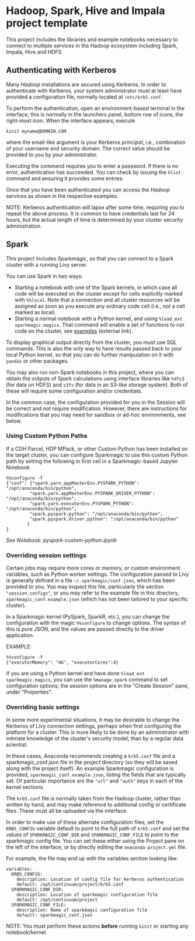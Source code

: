 # Hadoop, Spark, Hive and Impala project template

This project includes the libraries and example notebooks necessary to connect to multiple services in the Hadoop ecosystem including Spark, Impala, Hive and HDFS.

## Authenticating with Kerberos

Many *Hadoop* installations are secured using Kerberos. In order to authenticate with
Kerberos, your system administrator must at least have provided a configuration file, normally located at `/etc/krb5.conf`.

To perform the authentication, open an environment-based terminal in the interface; this
is normally in the launchers panel, bottom row of icons, the right-most icon. When the interface
appears, execute
```
kinit myname@DOMAIN.COM
```
where the email-like argument is your Kerberos *principal*, i.e., combination of your username
and security domain. The correct value should be provided to you by your administrator.

Executing the command requires you to enter a password. If there is no error, authentication
has succeeded. You can check by issuing the `klist` command and ensuring it provides some
entries.

Once that you have been authenticated you can access the *Hadoop* services as shown in the respective examples.

NOTE: Kerberos authentication will lapse after some time, requiring you to repeat the above
process. It is common to have credentials last for 24 hours, but the actual length of time
is determined by your cluster security administration.

## Spark

This project includes Sparkmagic, so that you can connect to a Spark cluster with a running
Livy server.

You can use Spark in two ways:
- Starting a notebook with one of the Spark kernels, in which
case all code will be executed on the cluster except for cells explicitly marked with
`%%local`. Note that a connection and all cluster resources will be assigned as soon
as you execute any ordinary code cell (i.e., not a cell marked as local).
- Starting a normal notebook with a Python kernel, and using `%load_ext sparkmagic.magics`.
That command will enable a set of functions to run code on the cluster, see
[examples](https://github.com/jupyter-incubator/sparkmagic/blob/master/examples/Magics%20in%20IPython%20Kernel.ipynb)
(external link).

To display graphical output directly from the cluster, you must use SQL commands. This
is also the only way to have results passed back to your local Python kernel, so that you
can do further manipulation on it with `pandas` or other packages.

You may also run non-Spark notebooks in this project, where you can obtain the outputs
of Spark calculations using interface libraries like `hdfs3` (for data on HDFS) and `s3fs`
(for data in an S3-like storage system). Both of these will require some configuration and/or
credentials.

In the common case, the configuration provided for you in the Session will be correct and
not require modification. However, there are instructions for modifications that you may need
for sandbox or ad-hoc environments, see below.

### Using Custom Python Paths

If a CDH Parcel, HDP MPack, or other Custom Python has been installed on the target cluster,
you can configure Sparkmagic to use this custom Python path by setting the following in
first cell in a Sparkmagic-based Jupyter Notebook

```
%%configure -f
{"conf": {"spark.yarn.appMasterEnv.PYSPARK_PYTHON": "/opt/anaconda/bin/python",
         "spark.yarn.appMasterEnv.PYSPARK_DRIVER_PYTHON": "/opt/anaconda/bin/python",
         "spark.yarn.executorEnv.PYSPARK_PYTHON": "/opt/anaconda/bin/python",
         "spark.pyspark.python": "/opt/anaconda/bin/python",
         "spark.pyspark.driver.python": "/opt/anaconda/bin/python"
        }
}
```

*See Notebook: pyspark-custom-python.ipynb*

### Overriding session settings

Certain jobs may require more cores or memory, or custom environment variables, such as
Python worker settings. The configuration passed to Livy is generally defined in a file
`~/.sparkmagic/conf.json`, which has been provided to you. You may inspect this file,
particularly the section `"session_configs"`, or you may refer to the example file in this
directory, `sparkmagic_conf.example.json` (which has not been tailored to your specific
cluster).

In a Sparkmagic kernel (PySpark, SparkR, etc.), you can change the configuration with the
magic `%%configure` to change options. The syntax of this is pure JSON, and the values are
passed directly to the driver application.

EXAMPLE:

```
%%configure -f
{"executorMemory": "4G", "executorCores":4}
```

If you are using a Python kernel and have done `%load_ext sparkmagic.magics`, you can use
the `%manage_spark` command to set configuration options; the session options are in the
"Create Session" pane, under "Properties".

### Overriding basic settings

In some more experimental situations, it may be desirable to change the Kerberos of Livy
connection settings, perhaps when first configuring the platform for a cluster. This is more
likely to be done by an administrator with intimate knowledge of the cluster's
security model, than by a regular data scientist.

In these cases, Anaconda recommends creating a `krb5.conf` file and a sparkmagic_conf.json file in the
project directory (so they will be saved along with the project itself). An example Sparkmagic
configuration is provided, `sparkmagic_conf.example.json`, listing the fields that are
typically set. Of particular importance are the `"url"` and `"auth"` keys in each of the
kernel sections.

The `krb5.conf` file is normally taken from the Hadoop cluster, rather than written by hand,
and may make reference to additional config or certificate files. These must all be uploaded
via the interface.

In order to make use of these alternate configuration files, set the `KRB5_CONFIG` variable
default to point to the full path of `krb5.conf` and set the values of `SPARKMAGIC_CONF_DIR`
and `SPARKMAGIC_CONF_FILE` to point to the sparkmagic config file. You can set these either
using the Project pane on the left of the interface, or by directly editing the
`anaconda-project.yml` file.

For example, the file may end up with the variables section
looking like:
```
variables:
  KRB5_CONFIG:
    description: Location of config file for kerberos authentication
    default: /opt/continuum/project/krb5.conf
  SPARKMAGIC_CONF_DIR:
    description: Location of sparkmagic configuration file
    default: /opt/continuum/project
  SPARKMAGIC_CONF_FILE:
    description: Name of sparkmagic configuration file
    default: sparkmagic_conf.json
```

NOTE: You must perform these actions **before** running `kinit` or starting any
notebook/kernel.
